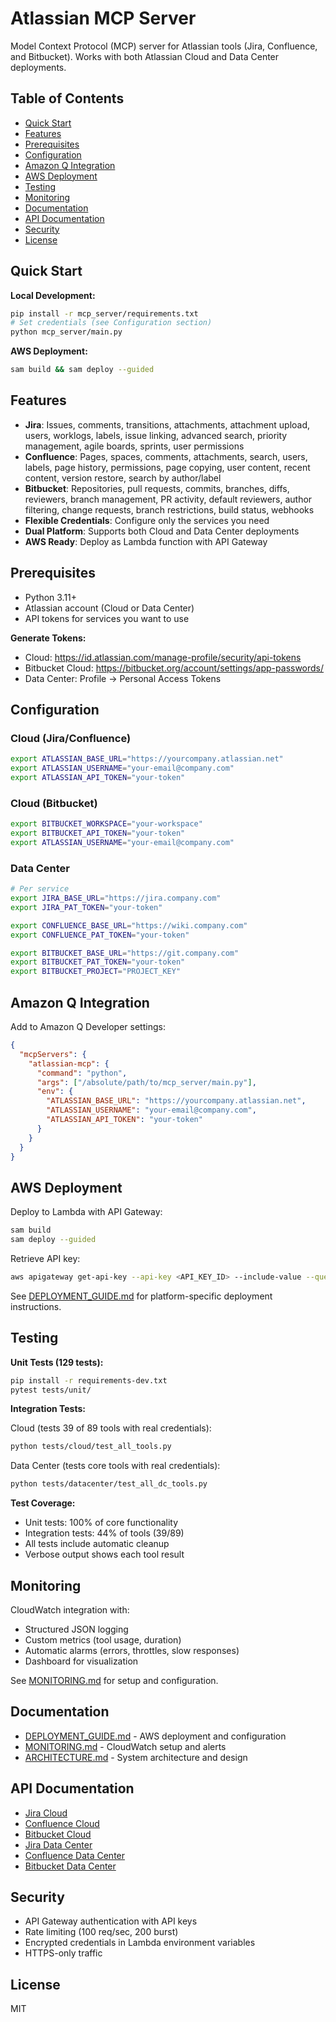 # Atlassian MCP Server

Model Context Protocol (MCP) server for Atlassian tools (Jira, Confluence, and Bitbucket). Works with both Atlassian Cloud and Data Center deployments.

## Table of Contents

- [Quick Start](#quick-start)
- [Features](#features)
- [Prerequisites](#prerequisites)
- [Configuration](#configuration)
- [Amazon Q Integration](#amazon-q-integration)
- [AWS Deployment](#aws-deployment)
- [Testing](#testing)
- [Monitoring](#monitoring)
- [Documentation](#documentation)
- [API Documentation](#api-documentation)
- [Security](#security)
- [License](#license)

## Quick Start

**Local Development:**
```bash
pip install -r mcp_server/requirements.txt
# Set credentials (see Configuration section)
python mcp_server/main.py
```

**AWS Deployment:**
```bash
sam build && sam deploy --guided
```

## Features

- **Jira**: Issues, comments, transitions, attachments, attachment upload, users, worklogs, labels, issue linking, advanced search, priority management, agile boards, sprints, user permissions
- **Confluence**: Pages, spaces, comments, attachments, search, users, labels, page history, permissions, page copying, user content, recent content, version restore, search by author/label
- **Bitbucket**: Repositories, pull requests, commits, branches, diffs, reviewers, branch management, PR activity, default reviewers, author filtering, change requests, branch restrictions, build status, webhooks
- **Flexible Credentials**: Configure only the services you need
- **Dual Platform**: Supports both Cloud and Data Center deployments
- **AWS Ready**: Deploy as Lambda function with API Gateway

## Prerequisites

- Python 3.11+
- Atlassian account (Cloud or Data Center)
- API tokens for services you want to use

**Generate Tokens:**
- Cloud: https://id.atlassian.com/manage-profile/security/api-tokens
- Bitbucket Cloud: https://bitbucket.org/account/settings/app-passwords/
- Data Center: Profile → Personal Access Tokens

## Configuration

### Cloud (Jira/Confluence)
```bash
export ATLASSIAN_BASE_URL="https://yourcompany.atlassian.net"
export ATLASSIAN_USERNAME="your-email@company.com"
export ATLASSIAN_API_TOKEN="your-token"
```

### Cloud (Bitbucket)
```bash
export BITBUCKET_WORKSPACE="your-workspace"
export BITBUCKET_API_TOKEN="your-token"
export ATLASSIAN_USERNAME="your-email@company.com"
```

### Data Center
```bash
# Per service
export JIRA_BASE_URL="https://jira.company.com"
export JIRA_PAT_TOKEN="your-token"

export CONFLUENCE_BASE_URL="https://wiki.company.com"
export CONFLUENCE_PAT_TOKEN="your-token"

export BITBUCKET_BASE_URL="https://git.company.com"
export BITBUCKET_PAT_TOKEN="your-token"
export BITBUCKET_PROJECT="PROJECT_KEY"
```

## Amazon Q Integration

Add to Amazon Q Developer settings:

```json
{
  "mcpServers": {
    "atlassian-mcp": {
      "command": "python",
      "args": ["/absolute/path/to/mcp_server/main.py"],
      "env": {
        "ATLASSIAN_BASE_URL": "https://yourcompany.atlassian.net",
        "ATLASSIAN_USERNAME": "your-email@company.com",
        "ATLASSIAN_API_TOKEN": "your-token"
      }
    }
  }
}
```

## AWS Deployment

Deploy to Lambda with API Gateway:

```bash
sam build
sam deploy --guided
```

Retrieve API key:
```bash
aws apigateway get-api-key --api-key <API_KEY_ID> --include-value --query "value" --output text
```

See [DEPLOYMENT_GUIDE.md](DEPLOYMENT_GUIDE.md) for platform-specific deployment instructions.

## Testing

**Unit Tests (129 tests):**
```bash
pip install -r requirements-dev.txt
pytest tests/unit/
```

**Integration Tests:**

Cloud (tests 39 of 89 tools with real credentials):
```bash
python tests/cloud/test_all_tools.py
```

Data Center (tests core tools with real credentials):
```bash
python tests/datacenter/test_all_dc_tools.py
```

**Test Coverage:**
- Unit tests: 100% of core functionality
- Integration tests: 44% of tools (39/89)
- All tests include automatic cleanup
- Verbose output shows each tool result

## Monitoring

CloudWatch integration with:
- Structured JSON logging
- Custom metrics (tool usage, duration)
- Automatic alarms (errors, throttles, slow responses)
- Dashboard for visualization

See [MONITORING.md](MONITORING.md) for setup and configuration.

## Documentation

- [DEPLOYMENT_GUIDE.md](DEPLOYMENT_GUIDE.md) - AWS deployment and configuration
- [MONITORING.md](MONITORING.md) - CloudWatch setup and alerts
- [ARCHITECTURE.md](ARCHITECTURE.md) - System architecture and design

## API Documentation

- [Jira Cloud](https://developer.atlassian.com/cloud/jira/platform/rest/v2/)
- [Confluence Cloud](https://developer.atlassian.com/cloud/confluence/rest/v2/)
- [Bitbucket Cloud](https://developer.atlassian.com/cloud/bitbucket/rest/)
- [Jira Data Center](https://docs.atlassian.com/software/jira/docs/api/REST/latest/)
- [Confluence Data Center](https://docs.atlassian.com/confluence/REST/latest/)
- [Bitbucket Data Center](https://docs.atlassian.com/bitbucket-server/rest/latest/)

## Security

- API Gateway authentication with API keys
- Rate limiting (100 req/sec, 200 burst)
- Encrypted credentials in Lambda environment variables
- HTTPS-only traffic

## License

MIT
